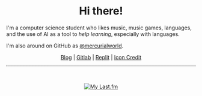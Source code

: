 <h1 align="center">Hi there!</h1>

<p>I'm a computer science student who likes music, music games, languages, and the use of AI as a tool to <i>help learning</i>, especially with languages.</p>
<p>I'm also around on GitHub as <a href="https://github.com/mercurialworld">@mercurialworld</a>.

<p align="center">
 <a href="https://renys.dev">Blog</a> | <a href="https://gitlab.com/renys">Gitlab</a> | <a href="https://replit.com/@renys">Replit</a> | <a href="https://picrew.me/en/image_maker/644129">Icon Credit</a>
</p>

<hr style="border-top: dotted 1px; background-color: transparent;" />
<br>

<span align="center">

[![My Last.fm](https://lastfm-recently-played.vercel.app/api?user=emperte&show_user=header&width=500)](https://www.last.fm/user/emperte)

</span>